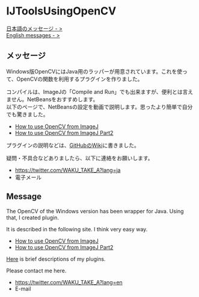 # IJToolsUsingOpenCV
[日本語のメッセージ - >](#メッセージ)  
[English messages - >](#Message) 

## メッセージ

Windows版OpenCVにはJava用のラッパーが用意されています。これを使って、OpenCVの関数を利用するプラグインを作りました。

コンパイルは、ImageJの「Compile and Run」でも出来ますが、便利とは言えません。NetBeansをおすすめします。  
以下のページで、NetBeansの設定を動画で説明します。思ったより簡単で自分でも驚きました。

* [How to use OpenCV from ImageJ](https://github.com/WAKU-TAKE-A/IJToolsUsingOpenCV/wiki/HowToCmpile01_ja)
* [How to use OpenCV from ImageJ Part2](https://github.com/WAKU-TAKE-A/IJToolsUsingOpenCV/wiki/HowToCmpile02_ja)

プラグインの説明などは、[GitHubのWiki](https://github.com/WAKU-TAKE-A/IJToolsUsingOpenCV/wiki)に書きました。

疑問・不具合などありましたら、以下に連絡をお願いします。
* https://twitter.com/WAKU_TAKE_A?lang=ja
* 電子メール

## Message

The OpenCV of the Windows version has been wrapper for Java. Using that, I created plugin.

It is described in the following site. I think very easy way.

* [How to use OpenCV from ImageJ](https://github.com/WAKU-TAKE-A/IJToolsUsingOpenCV/wiki/HowToCmpile01_en)
* [How to use OpenCV from ImageJ Part2](https://github.com/WAKU-TAKE-A/IJToolsUsingOpenCV/wiki/HowToCmpile02_en)

[Here](https://github.com/WAKU-TAKE-A/IJToolsUsingOpenCV/wiki) is brief descriptions of my plugins.

Please contact me here.
* https://twitter.com/WAKU_TAKE_A?lang=en
* E-mail
